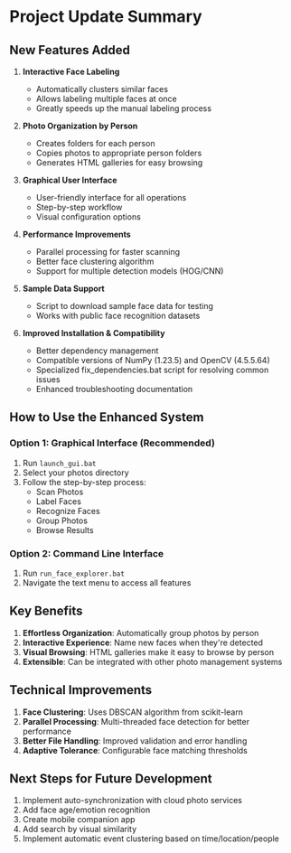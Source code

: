 # Project Update Summary

## New Features Added

1. **Interactive Face Labeling**

   - Automatically clusters similar faces
   - Allows labeling multiple faces at once
   - Greatly speeds up the manual labeling process

2. **Photo Organization by Person**

   - Creates folders for each person
   - Copies photos to appropriate person folders
   - Generates HTML galleries for easy browsing

3. **Graphical User Interface**

   - User-friendly interface for all operations
   - Step-by-step workflow
   - Visual configuration options

4. **Performance Improvements**

   - Parallel processing for faster scanning
   - Better face clustering algorithm
   - Support for multiple detection models (HOG/CNN)

5. **Sample Data Support**

   - Script to download sample face data for testing
   - Works with public face recognition datasets

6. **Improved Installation & Compatibility**
   - Better dependency management
   - Compatible versions of NumPy (1.23.5) and OpenCV (4.5.5.64)
   - Specialized fix_dependencies.bat script for resolving common issues
   - Enhanced troubleshooting documentation

## How to Use the Enhanced System

### Option 1: Graphical Interface (Recommended)

1. Run `launch_gui.bat`
2. Select your photos directory
3. Follow the step-by-step process:
   - Scan Photos
   - Label Faces
   - Recognize Faces
   - Group Photos
   - Browse Results

### Option 2: Command Line Interface

1. Run `run_face_explorer.bat`
2. Navigate the text menu to access all features

## Key Benefits

1. **Effortless Organization**: Automatically group photos by person
2. **Interactive Experience**: Name new faces when they're detected
3. **Visual Browsing**: HTML galleries make it easy to browse by person
4. **Extensible**: Can be integrated with other photo management systems

## Technical Improvements

1. **Face Clustering**: Uses DBSCAN algorithm from scikit-learn
2. **Parallel Processing**: Multi-threaded face detection for better performance
3. **Better File Handling**: Improved validation and error handling
4. **Adaptive Tolerance**: Configurable face matching thresholds

## Next Steps for Future Development

1. Implement auto-synchronization with cloud photo services
2. Add face age/emotion recognition
3. Create mobile companion app
4. Add search by visual similarity
5. Implement automatic event clustering based on time/location/people
